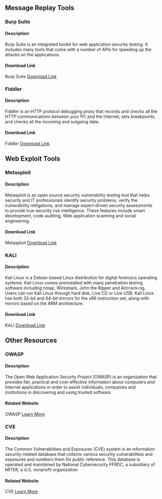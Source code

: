 ## Message Replay Tools
### Burp Suite
#### Description
Burp Suite is an integrated toolkit for web application security testing. It includes many tools that come with a number of APIs for speeding up the attacks on the applications.
#### Download Link
Burp Suite [Download Link](https://portswigger.net/burp/)
### Fiddler
#### Description
Fiddler is an HTTP protocol debugging proxy that records and checks all the HTTP communications between your PC and the Internet, sets breakpoints, and checks all the incoming and outgoing data.
#### Download Link
Fiddler [Download Link](http://www.telerik.com/fiddler)

## Web Exploit Tools
### Metasploit
#### Description
Metasploit is an open source security vulnerability testing tool that helps security and IT professionals identify security problems, verify the vulnerability mitigations, and manage expert-driven security assessments to provide true security risk intelligence. These features include smart development, code auditing, Web application scanning and social engineering.
#### Download Link
Metasploit [Download Link](https://www.metasploit.com/)
### KALI
#### Description
Kali Linux is a Debian-based Linux distribution for digital forensics operating systems. Kali Linux comes preinstalled with many penetration testing software including nmap, Wireshark, John the Ripper and Aircrack-ng. Users can run Kali Linux through hard disk, Live CD or Live USB. Kali Linux has both 32-bit and 64-bit mirrors for the x86 instruction set, along with mirrors based on the ARM architecture.
#### Download Link
KALI [Download Link](https://www.kali.org/)

## Other Resources
### OWASP
#### Description
The Open Web Application Security Project (OWASP) is an organization that provides fair, practical and cost-effective information about computers and Internet applications in order to assist individuals, companies and institutions in discovering and using trusted software.
#### Related Website
OWASP [Learn More](https://www.owasp.org/index.php/Main_Page)
### CVE
#### Description
The Common Vulnerabilities and Exposures (CVE) system is an information security-related database that collects various security vulnerabilities and exposures and numbers them for public reference. This database is operated and maintained by National Cybersecurity FFRDC, a subsidiary of MITER, a U.S. nonprofit organization.
#### Related Website
CVE [Learn More](https://cve.mitre.org/)

